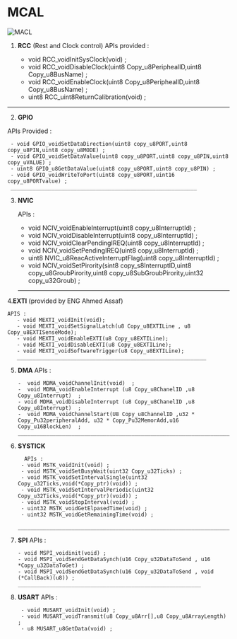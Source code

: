 # **MCAL** 

![MACL](https://sandeeptiwari.com/itusybom/2015/11/McalLayer.jpg)




1. **RCC** (Rest and Clock control) 
     APIs provided :
 
    - void RCC_voidInitSysClock(void)  ;
    - void RCC_voidDisableClock(uint8 Copy_u8PeriphealID,uint8 Copy_u8BusName) ; 
    - void RCC_voidEnableClock(uint8 Copy_u8PeriphealID,uint8 Copy_u8BusName) ; 
    - uint8 RCC_uint8ReturnCalibration(void) ; 
 _________________________________________________________________

2. **GPIO** 

  APIs Provided :
 
     - void GPIO_voidSetDataDirection(uint8 copy_u8PORT,uint8 copy_u8PIN,uint8 copy_u8MODE) ; 
     - void GPIO_voidSetDataValue(uint8 copy_u8PORT,uint8 copy_u8PIN,uint8 copy_uVALUE) ; 
     - uint8 GPIO_u8GetDataValue(uint8 copy_u8PORT,uint8 copy_u8PIN) ; 
     - void GPIO_voidWriteToPort(uint8 copy_u8PORT,uint16 copy_u8PORTvalue) ; 
     ___________________________________________________________

3. **NVIC** 

   APIs :
 
      - void NCIV_voidEnableInterrupt(uint8 copy_u8InterruptId)  ; 
      - void NCIV_voidDisableInterrupt(uint8 copy_u8InterruptId) ; 
      - void NCIV_voidClearPendingIREQ(uint8 copy_u8InterruptId)  ; 
      - void NCIV_voidSetPendingIREQ(uint8 copy_u8InterruptId)  ;  
      - uint8 NVIC_u8ReacActiveInterruptFlag(uint8 copy_u8InterruptId) ; 
      - void NCIV_voidSetPirority(sint8 copy_s8InterruptID,uint8 copy_u8GroubPirority,uint8 copy_u8SubGroubPirority,uint32 copy_u32Groub)  ;  
     _________________________________________________________________________

 4.**EXTI** (provided by ENG Ahmed Assaf)
 
    APIS : 
       - void MEXTI_voidInit(void);
       - void MEXTI_voidSetSignalLatch(u8 Copy_u8EXTILine , u8 Copy_u8EXTISenseMode);
       - void MEXTI_voidEnableEXTI(u8 Copy_u8EXTILine);
       - void MEXTI_voidDisableEXTI(u8 Copy_u8EXTILine);
       - void MEXTI_voidSoftwareTrigger(u8 Copy_u8EXTILine); 
       ____________________________________________________________

5. **DMA** 
 APIs : 

       -  void MDMA_voidChannelInit(void)  ; 
       -  void MDMA_voidEnableInterrupt (u8 Copy_u8ChanelID ,u8 Copy_u8Interrupt)  ; 
       - void MDMA_voidDisableInterrupt (u8 Copy_u8ChanelID ,u8 Copy_u8Interrupt)  ; 
       -  void MDMA_voidChannelStart(U8 Copy_u8ChannelID ,u32 * Copy_Pu32peripheralAdd, u32 * Copy_Pu32MemorAdd,u16 Copy_u16BlockLen)  ;   
       ______________________________________________________________________

6. **SYSTICK** 


         APIs : 
        - void MSTK_voidInit(void) ;
        - void MSTK_voidSetBusyWait(uint32 Copy_u32Ticks) ;
        - void MSTK_voidSetIntervalSingle(uint32 Copy_u32Ticks,void(*Copy_ptr)(void)) ;
        - void MSTK_voidSetIntervalPeriodic(uint32 Copy_u32Ticks,void(*Copy_ptr)(void)) ;
        - void MSTK_voidStopInterval(void) ; 
        - uint32 MSTK_voidGetElpasedTime(void) ;
        - uint32 MSTK_voidGetRemainingTime(void) ;  
        _________________________________________________________________________

 7. **SPI** 
         APIs :
 
        - void MSPI_voidinit(void) ; 
        - void MSPI_voidSendGetDataSynch(u16 Copy_u32DataToSend , u16 *Copy_u32DataToGet) ; 
        - void MSPI_voidSendGetDataSynch(u16 Copy_u32DataToSend , void (*CallBack)(u8)) ; 
        __________________________________________________________

8. **USART** 
 APIs :  

        - void MUSART_voidInit(void) ; 
        - void MUSART_voidTransmit(u8 Copy_u8Arr[],u8 Copy_u8ArrayLength) ;   
        - u8 MUSART_u8GetData(void) ;   


        
        
